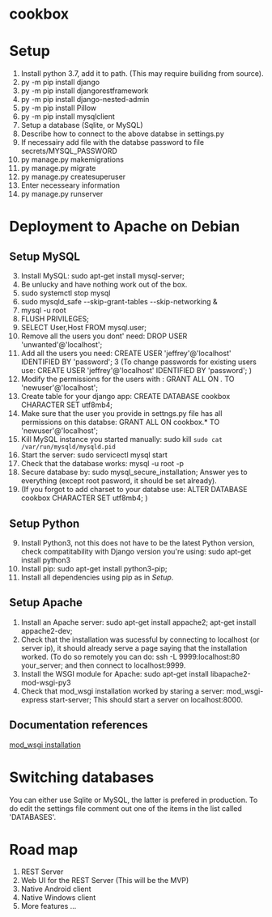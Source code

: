 # cookbox


# Setup

1) Install python 3.7, add it to path. (This may require builidng from source).
2) py -m pip install django
3) py -m pip install djangorestframework
4) py -m pip install django-nested-admin
5) py -m pip install Pillow
6) py -m pip install mysqlclient
1) Setup a database (Sqlite, or MySQL)
3) Describe how to connect to the above databse in settings.py
2) If necessairy add file with the databse password to file secrets/MYSQL_PASSWORD
7) py manage.py makemigrations
7) py manage.py migrate
8) py manage.py createsuperuser
9) Enter necesseary information
10) py manage.py runserver

# Deployment to Apache on Debian

## Setup MySQL

3) Install MySQL: sudo apt-get install mysql-server;
3) Be unlucky and have nothing work out of the box.
3) sudo systemctl stop mysql
3) sudo mysqld_safe --skip-grant-tables --skip-networking &
3) mysql -u root
4) FLUSH PRIVILEGES;
3) SELECT User,Host FROM mysql.user;
3) Remove all the users you dont' need: DROP USER 'unwanted'@'localhost';
3) Add all the users you need: CREATE USER 'jeffrey'@'localhost' IDENTIFIED BY 'password';
3 (To change passwords for existing users use: CREATE USER 'jeffrey'@'localhost' IDENTIFIED BY 'password'; )
3) Modify the permissions for the users with : GRANT ALL ON *.* TO 'newuser'@'localhost';
3) Create table for your django app: CREATE DATABASE cookbox CHARACTER SET utf8mb4;
3) Make sure that the user you provide in settngs.py file has all permissions on this databse: GRANT ALL ON cookbox.* TO 'newuser'@'localhost';
4) Kill MySQL instance you started manually: sudo kill `sudo cat /var/run/mysqld/mysqld.pid`
5) Start the server: sudo servicectl mysql start
5) Check that the database works: mysql -u root -p
3) Secure database by: sudo mysql_secure_installation; Answer yes to everything (except root pasword, it should be set already).
1) (If you forgot to add charset to your databse use: ALTER DATABASE cookbox CHARACTER SET utf8mb4; )

## Setup Python

9) Install Python3, not this does not have to be the latest Python version, check compatitability with Django version you're using: sudo apt-get install python3
9) Install pip: sudo apt-get install python3-pip;
3) Install all dependencies using pip as in *Setup*.

## Setup Apache

1) Install an Apache server: sudo apt-get install appache2; apt-get install appache2-dev;
3) Check that the installation was sucessful by connecting to localhost (or server ip), it should already serve a page saying that the installation worked. (To do so remotely you can do: ssh -L 9999:localhost:80 your_server; and then connect to localhost:9999.
3) Install the WSGI  module for Apache: sudo apt-get install libapache2-mod-wsgi-py3
4) Check that mod_wsgi installation worked by staring a server: mod_wsgi-express start-server; This should start a server on localhost:8000.




## Documentation references
[mod_wsgi installation](https://pypi.org/project/mod_wsgi/)

# Switching databases
You can either use Sqlite or MySQL, the latter is prefered in production. To do edit the settings file comment out one of the items in the list called 'DATABASES'.

# Road map

1) REST Server
2) Web UI for the REST Server (This will be the MVP)
3) Native Android client
4) Native Windows client
5) More features ...
